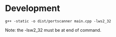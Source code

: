 # Development

```
g++ -static -o dist/portscanner main.cpp -lws2_32
```

Note: the -lsw2_32 must be at end of command.